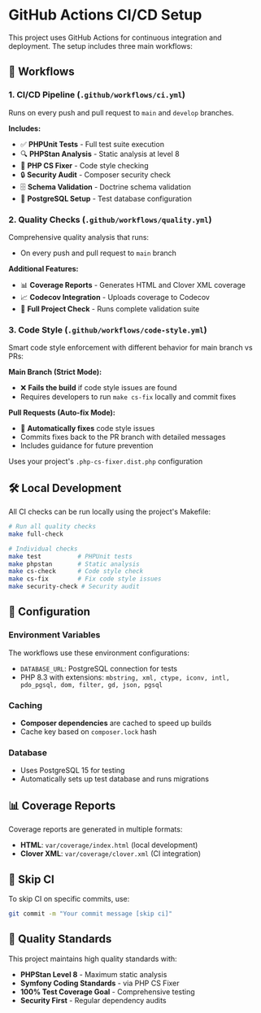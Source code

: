 # GitHub Actions CI/CD Setup

This project uses GitHub Actions for continuous integration and deployment. The setup includes three main workflows:

## 🚀 Workflows

### 1. **CI/CD Pipeline** (`.github/workflows/ci.yml`)
Runs on every push and pull request to `main` and `develop` branches.

**Includes:**
- ✅ **PHPUnit Tests** - Full test suite execution
- 🔍 **PHPStan Analysis** - Static analysis at level 8
- 🎨 **PHP CS Fixer** - Code style checking
- 🔒 **Security Audit** - Composer security check
- 🗄️ **Schema Validation** - Doctrine schema validation
- 🐘 **PostgreSQL Setup** - Test database configuration

### 2. **Quality Checks** (`.github/workflows/quality.yml`)
Comprehensive quality analysis that runs:
- On every push and pull request to `main` branch

**Additional Features:**
- 📊 **Coverage Reports** - Generates HTML and Clover XML coverage
- 📈 **Codecov Integration** - Uploads coverage to Codecov
- 🔄 **Full Project Check** - Runs complete validation suite

### 3. **Code Style** (`.github/workflows/code-style.yml`)
Smart code style enforcement with different behavior for main branch vs PRs:

**Main Branch (Strict Mode):**
- ❌ **Fails the build** if code style issues are found
- Requires developers to run `make cs-fix` locally and commit fixes

**Pull Requests (Auto-fix Mode):**
- 🤖 **Automatically fixes** code style issues
- Commits fixes back to the PR branch with detailed messages
- Includes guidance for future prevention

Uses your project's `.php-cs-fixer.dist.php` configuration

## 🛠️ Local Development

All CI checks can be run locally using the project's Makefile:

```bash
# Run all quality checks
make full-check

# Individual checks
make test          # PHPUnit tests
make phpstan       # Static analysis
make cs-check      # Code style check
make cs-fix        # Fix code style issues
make security-check # Security audit
```

## 🔧 Configuration

### Environment Variables
The workflows use these environment configurations:
- `DATABASE_URL`: PostgreSQL connection for tests
- PHP 8.3 with extensions: `mbstring, xml, ctype, iconv, intl, pdo_pgsql, dom, filter, gd, json, pgsql`

### Caching
- **Composer dependencies** are cached to speed up builds
- Cache key based on `composer.lock` hash

### Database
- Uses PostgreSQL 15 for testing
- Automatically sets up test database and runs migrations

## 📊 Coverage Reports

Coverage reports are generated in multiple formats:
- **HTML**: `var/coverage/index.html` (local development)
- **Clover XML**: `var/coverage/clover.xml` (CI integration)

## 🚫 Skip CI

To skip CI on specific commits, use:
```bash
git commit -m "Your commit message [skip ci]"
```

## 🎯 Quality Standards

This project maintains high quality standards with:
- **PHPStan Level 8** - Maximum static analysis
- **Symfony Coding Standards** - via PHP CS Fixer
- **100% Test Coverage Goal** - Comprehensive testing
- **Security First** - Regular dependency audits
